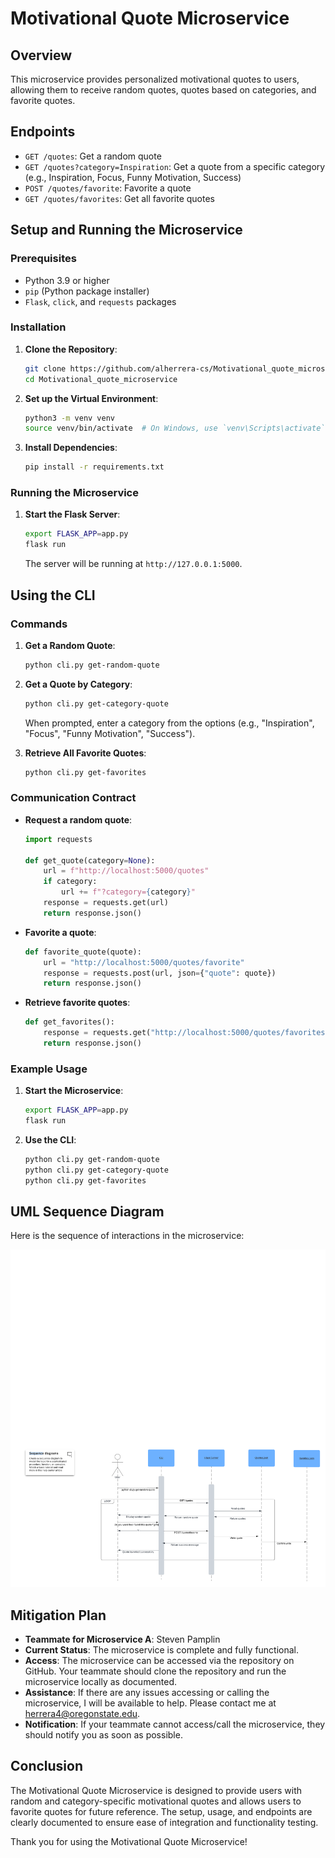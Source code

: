 # Motivational Quote Microservice

## Overview
This microservice provides personalized motivational quotes to users, allowing them to receive random quotes, quotes based on categories, and favorite quotes.

## Endpoints

- `GET /quotes`: Get a random quote
- `GET /quotes?category=Inspiration`: Get a quote from a specific category (e.g., Inspiration, Focus, Funny Motivation, Success)
- `POST /quotes/favorite`: Favorite a quote
- `GET /quotes/favorites`: Get all favorite quotes

## Setup and Running the Microservice

### Prerequisites
- Python 3.9 or higher
- `pip` (Python package installer)
- `Flask`, `click`, and `requests` packages

### Installation
1. **Clone the Repository**:
    ```bash
    git clone https://github.com/alherrera-cs/Motivational_quote_microservice.git
    cd Motivational_quote_microservice
    ```

2. **Set up the Virtual Environment**:
    ```bash
    python3 -m venv venv
    source venv/bin/activate  # On Windows, use `venv\Scripts\activate`
    ```

3. **Install Dependencies**:
    ```bash
    pip install -r requirements.txt
    ```

### Running the Microservice
1. **Start the Flask Server**:
    ```bash
    export FLASK_APP=app.py
    flask run
    ```

    The server will be running at `http://127.0.0.1:5000`.

## Using the CLI

### Commands

1. **Get a Random Quote**:
    ```bash
    python cli.py get-random-quote
    ```

2. **Get a Quote by Category**:
    ```bash
    python cli.py get-category-quote
    ```

    When prompted, enter a category from the options (e.g., "Inspiration", "Focus", "Funny Motivation", "Success").

3. **Retrieve All Favorite Quotes**:
    ```bash
    python cli.py get-favorites
    ```

### Communication Contract

- **Request a random quote**:
    ```python
    import requests

    def get_quote(category=None):
        url = f"http://localhost:5000/quotes"
        if category:
            url += f"?category={category}"
        response = requests.get(url)
        return response.json()
    ```

- **Favorite a quote**:
    ```python
    def favorite_quote(quote):
        url = "http://localhost:5000/quotes/favorite"
        response = requests.post(url, json={"quote": quote})
        return response.json()
    ```

- **Retrieve favorite quotes**:
    ```python
    def get_favorites():
        response = requests.get("http://localhost:5000/quotes/favorites")
        return response.json()
    ```

### Example Usage

1. **Start the Microservice**:
    ```bash
    export FLASK_APP=app.py
    flask run
    ```

2. **Use the CLI**:
    ```bash
    python cli.py get-random-quote
    python cli.py get-category-quote
    python cli.py get-favorites
    ```

## UML Sequence Diagram

Here is the sequence of interactions in the microservice:

![UML Sequence Diagram](images/uml-diagram.png)

## Mitigation Plan

- **Teammate for Microservice A**: Steven Pamplin
- **Current Status**: The microservice is complete and fully functional.
- **Access**: The microservice can be accessed via the repository on GitHub. Your teammate should clone the repository and run the microservice locally as documented.
- **Assistance**: If there are any issues accessing or calling the microservice, I will be available to help. Please contact me at herrera4@oregonstate.edu.
- **Notification**: If your teammate cannot access/call the microservice, they should notify you as soon as possible.

## Conclusion

The Motivational Quote Microservice is designed to provide users with random and category-specific motivational quotes and allows users to favorite quotes for future reference. The setup, usage, and endpoints are clearly documented to ensure ease of integration and functionality testing.

Thank you for using the Motivational Quote Microservice!
